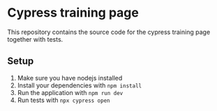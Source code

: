 # Cypress training page

This repository contains the source code for the cypress training page together with tests.

## Setup

1. Make sure you have nodejs installed
2. Install your dependencies with `npm install`
3. Run the application with `npm run dev`
4. Run tests with `npx cypress open`
